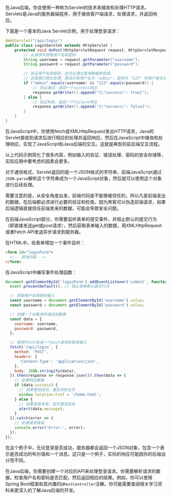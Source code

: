 在Java后端，你会使用一种称为Servlet的技术来接收和处理HTTP请求。Servlets是Java的服务器端程序，用于接收客户端请求，处理请求，并返回响应。

下面是一个基本的Java Servlet示例，用于处理登录请求：

```java
@WebServlet("/api/login")
public class LoginServlet extends HttpServlet {
    protected void doPost(HttpServletRequest request, HttpServletResponse response) throws ServletException, IOException {
        // 从请求中获取用户名和密码
        String username = request.getParameter("username");
        String password = request.getParameter("password");

        // 验证用户名和密码，这可以通过查询数据库完成。
        // 这里我们简化处理，假设只有用户名为 "admin"，密码为 "123" 的用户是合法的
        if ("admin".equals(username) && "123".equals(password)) {
            // 验证通过，返回一个success响应
            response.getWriter().append("{\"success\": true}");
        } else {
            // 验证失败，返回一个failure响应
            response.getWriter().append("{\"success\": false}");
        }
    }
}
```

在JavaScript中，你使用fetch或XMLHttpRequest发出HTTP请求，Java的Servlet接收到请求后进行相应的处理并返回响应，然后在JavaScript中接收和处理响应，实现了JavaScript和Java后端的交互。这就是典型的前后端交互流程。

以上代码示例简化了很多内容，例如输入的验证、错误处理、密码的安全存储等，实际应用中要考虑的因素会更多。

对于通信格式，Servlet返回的是一个JSON格式的字符串，前端JavaScript通过`JSON.parse`解析这个字符串成为一个JavaScript对象，然后就可以使用这个对象进行后续处理。

需要注意的是，从安全角度出发，前端代码是不能够被信任的，所以凡是前端发出的数据，在后端都必须进行必要的验证和检查。因为黑客可以伪造前端请求，如果后端逻辑直接信任前端发来的数据，可能会导致安全问题。


在前端JavaScript部分，你需要监听表单的提交事件，并阻止默认的提交行为（即直接发送get或post请求），然后获取表单输入的数据，用XMLHttpRequest或者Fetch API发送异步请求到服务器。

在HTML中，给表单增加一个事件监听：

```html
<form id="loginForm">
  <!-- 其他内容 -->
</form>
```

在JavaScript中编写事件处理函数：

```javascript
document.getElementById('loginForm').addEventListener('submit', function(event) {
  event.preventDefault(); // 阻止表单默认提交行为

  // 获取用户名和密码输入
  const username = document.getElementById('username').value;
  const password = document.getElementById('password').value;

  // 创建一个对象来存储这些数据
  const data = {
    username: username,
    password: password,
  };

  // 使用fetch发送一个post请求到登录接口
  fetch('/api/login', {
    method: 'POST',
    headers: {
      'Content-Type': 'application/json',
    },
    body: JSON.stringify(data),
  }).then(response => response.json()).then(data => {
    // 处理响应数据
    if (data.success) {
      // 如果登陆成功，重定向到主页
      window.location.href = '/home.html';
    } else {
      // 如果登录失败，显示错误信息
      alert(data.message);
    }
  }).catch(error => {
    // 处理请求错误
    console.error('Error:', error);
  });
});
```

在这个例子中，无论登录是否成功，服务器都会返回一个JSON对象，包含一个表示是否成功的布尔值和一个消息。这只是一个例子，实际的响应可能因你的后端设计而不同。

在Java后端，你需要创建一个对应的API来处理登录请求。你需要解析请求的数据，检查用户名和密码是否匹配，然后返回相应的结果。例如，你可以使用Spring Boot框架和其内置的`@RestController`注解。你可能需要查阅相关学习资料来更深入的了解Java后端的开发。
